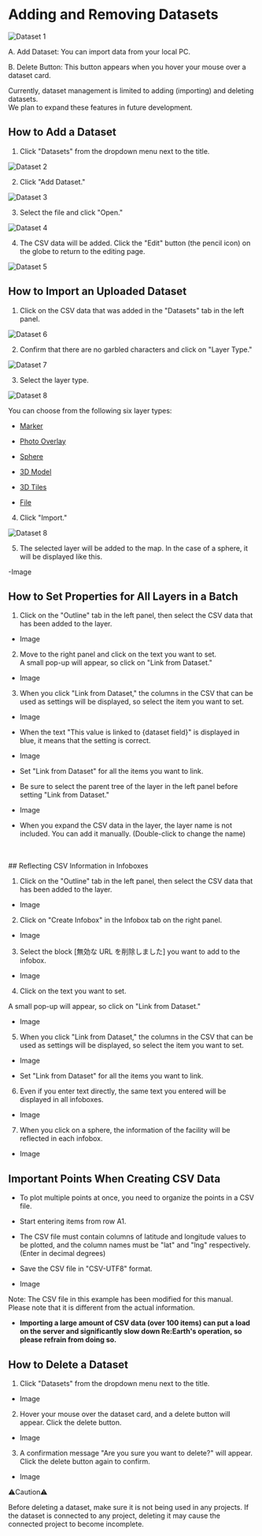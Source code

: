 # Adding and Removing Datasets

![Dataset 1](https://github.com/CS-eukarya/User-Manual-English-/assets/154571156/9c697874-cfb5-4a92-ab5b-0600fb3fa561)

A. Add Dataset: You can import data from your local PC.

B. Delete Button: This button appears when you hover your mouse over a dataset card.

Currently, dataset management is limited to adding (importing) and deleting datasets.<br>
We plan to expand these features in future development.

## How to Add a Dataset

1. Click "Datasets" from the dropdown menu next to the title.

![Dataset 2](https://github.com/CS-eukarya/User-Manual-English-/assets/154571156/cfdf259c-85e6-44b2-a025-a296448dace5)

2. Click "Add Dataset."

![Dataset 3](https://github.com/CS-eukarya/User-Manual-English-/assets/154571156/eb2f06e1-06ef-42c2-96ef-5b394a98d280)

3. Select the file and click "Open."

![Dataset 4](https://github.com/CS-eukarya/User-Manual-English-/assets/154571156/26ad7e58-a9d4-4e61-8cd3-da0f5540dd2c)

4. The CSV data will be added. Click the "Edit" button (the pencil icon) on the globe to return to the editing page.

![Dataset 5](https://github.com/CS-eukarya/User-Manual-English-/assets/154571156/8fd296e7-7854-41b0-99b4-55f333fdd8c0)


## How to Import an Uploaded Dataset

1. Click on the CSV data that was added in the "Datasets" tab in the left panel.

![Dataset 6](https://github.com/CS-eukarya/User-Manual-English-/assets/154571156/60baedcb-8759-4e2a-a3ae-3c8a898aa879)
 
2. Confirm that there are no garbled characters and click on "Layer Type."

![Dataset 7](https://github.com/CS-eukarya/User-Manual-English-/assets/154571156/79cf23fb-9bb0-470c-aeae-09149b942062)

3. Select the layer type.

![Dataset 8](https://github.com/CS-eukarya/User-Manual-English-/assets/154571156/495dbd26-3e53-4edd-8283-a0e3dca6dea7)

You can choose from the following six layer types:

   - [Marker](https://github.com/CS-eukarya/User-Manual-English-/blob/Re-Earth-layers/Marker.md) 

   - [Photo Overlay](https://github.com/CS-eukarya/User-Manual-English-/blob/Re-Earth-layers/Photo%20Overlay.md)

   - [Sphere](https://github.com/CS-eukarya/User-Manual-English-/blob/Re-Earth-layers/Sphere.md)

   - [3D Model](https://github.com/CS-eukarya/User-Manual-English-/blob/Re-Earth-layers/3D%20Model.md)

   - [3D Tiles](https://github.com/CS-eukarya/User-Manual-English-/blob/Re-Earth-layers/3D%20Tiles.md)

   - [File](https://github.com/CS-eukarya/User-Manual-English-/blob/Re-Earth-layers/File.md)

4. Click "Import."

![Dataset 8](https://github.com/CS-eukarya/User-Manual-English-/assets/154571156/f59a9f2c-7a0d-462f-890b-2528e4da4dae)
 
5. The selected layer will be added to the map.
In the case of a sphere, it will be displayed like this.

-Image


## How to Set Properties for All Layers in a Batch

1. Click on the "Outline" tab in the left panel, then select the CSV data that has been added to the layer.

- Image


2. Move to the right panel and click on the text you want to set.<br>
   A small pop-up will appear, so click on "Link from Dataset."

- Image

3. When you click "Link from Dataset," the columns in the CSV that can be used as settings will be displayed, so select the item you want to set.

- Image

 - When the text "This value is linked to {dataset field}" is displayed in blue, it means that the setting is correct.

- Image

 - Set "Link from Dataset" for all the items you want to link.
 - Be sure to select the parent tree of the layer in the left panel before setting "Link from Dataset."

- Image

 - When you expand the CSV data in the layer, the layer name is not included. You can add it manually.
(Double-click to change the name)
<br>

<br>
## Reflecting CSV Information in Infoboxes

1. Click on the "Outline" tab in the left panel, then select the CSV data that has been added to the layer.

- Image

2. Click on "Create Infobox" in the Infobox tab on the right panel.

- Image

3. Select the block [無効な URL を削除しました] you want to add to the infobox.

- Image

4. Click on the text you want to set.

A small pop-up will appear, so click on "Link from Dataset."

- Image

5. When you click "Link from Dataset," the columns in the CSV that can be used as settings will be displayed, so select the item you want to set.

- Image

- Set "Link from Dataset" for all the items you want to link.

6. Even if you enter text directly, the same text you entered will be displayed in all infoboxes.

- Image

7. When you click on a sphere, the information of the facility will be reflected in each infobox.

- Image

## Important Points When Creating CSV Data

- To plot multiple points at once, you need to organize the points in a CSV file.

- Start entering items from row A1.

- The CSV file must contain columns of latitude and longitude values to be plotted, and the column names must be "lat" and "lng" respectively. (Enter in decimal degrees)

- Save the CSV file in "CSV-UTF8" format.

- Image 


Note: The CSV file in this example has been modified for this manual. Please note that it is different from the actual information.

- **Importing a large amount of CSV data (over 100 items) can put a load on the server and significantly slow down Re:Earth's operation, so please refrain from doing so.**

## How to Delete a Dataset



1. Click "Datasets" from the dropdown menu next to the title.

- Image

2. Hover your mouse over the dataset card, and a delete button will appear. Click the delete button.

- Image

3. A confirmation message "Are you sure you want to delete?" will appear. Click the delete button again to confirm.

- Image

<aside>

⚠️Caution⚠️

Before deleting a dataset, make sure it is not being used in any projects. If the dataset is connected to any project, deleting it may cause the connected project to become incomplete.

</aside>
